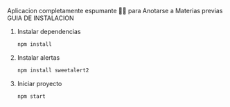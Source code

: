 Aplicacion completamente espumante 🍾🍾 para Anotarse a Materias previas
GUIA DE INSTALACION
1. Instalar dependencias
    ``` bash
    npm install
    ```
2. Instalar alertas
   ```bash
   npm install sweetalert2
   ```
3. Iniciar proyecto
   ```bash
   npm start
   ```
